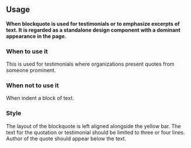 ## Usage

**When blockquote is used for testimonials or to emphasize excerpts of text. It is regarded as a standalone design component with a dominant appearance in the page.**

### When to use it

This is used for testimonials where organizations present quotes from someone prominent. 

### When not to use it

When indent a block of text.

### Style

The layout of the blockquote is left aligned alongside the yellow bar. The text for the quotation or testimonial should be limited to three or four lines. Author of the quote should appear below the text.
